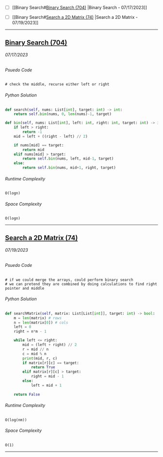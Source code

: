 - [ ] [[Binary Search#[Binary Search (704)](https://leetcode.com/problems/binary-search/description/) |Binary Search - 07/17/2023]]
- [ ] [[Binary Search#[Search a 2D Matrix (74)](https://leetcode.com/problems/search-a-2d-matrix/description/) |Search a 2D Matrix - 07/19/2023]]


---
## [Binary Search (704)](https://leetcode.com/problems/binary-search/description/)
###### *07/17/2023*

###### Psuedo Code
``` 
# check the middle, recurse either left or right
```

###### Python Solution
```python
def search(self, nums: List[int], target: int) -> int:
	return self.bin(nums, 0, len(nums)-1, target)

def bin(self, nums: List[int], left: int, right: int, target: int) -> int:
	if left > right:
		return -1
	mid = left + ((right - left) // 2)

	if nums[mid] == target:
		return mid
	elif nums[mid] > target:
		return self.bin(nums, left, mid-1, target)
	else:
		return self.bin(nums, mid+1, right, target)
```

###### Runtime Complexity
```
O(logn)
```

###### Space Complexity
```
O(logn)
```

---
## [Search a 2D Matrix (74)](https://leetcode.com/problems/search-a-2d-matrix/description/)
###### *07/19/2023*

###### Psuedo Code
``` 
# if we could merge the arrays, could perform binary search
# we can pretend they are combined by doing calculations to find right pointer and middle
```

###### Python Solution
```python
def searchMatrix(self, matrix: List[List[int]], target: int) -> bool:
	m = len(matrix) # rows
	n = len(matrix[0]) # cols
	left = 0
	right = n*m - 1

	while left <= right: 
		mid = (left + right) // 2
		r = mid // n
		c = mid % n
		print(mid, r, c)
		if matrix[r][c] == target:
			return True
		elif matrix[r][c] > target:
			right = mid - 1
		else:
			left = mid + 1
		
	return False
```

###### Runtime Complexity
```
O(log(nm))
```

###### Space Complexity
```
O(1)
```

---